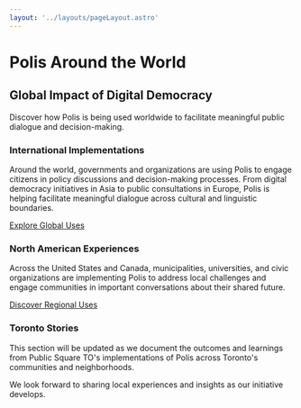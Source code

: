 ```yaml
---
layout: '../layouts/pageLayout.astro'
---
```

# Polis Around the World

## Global Impact of Digital Democracy

Discover how Polis is being used worldwide to facilitate meaningful public dialogue and decision-making.

### International Implementations

Around the world, governments and organizations are using Polis to engage citizens in policy discussions and decision-making processes. From digital democracy initiatives in Asia to public consultations in Europe, Polis is helping facilitate meaningful dialogue across cultural and linguistic boundaries.

[Explore Global Uses](https://publicsquareto.github.io/pages/international-polis.html)

### North American Experiences

Across the United States and Canada, municipalities, universities, and civic organizations are implementing Polis to address local challenges and engage communities in important conversations about their shared future.

[Discover Regional Uses](https://publicsquareto.github.io/pages/north-american-polis.html)

### Toronto Stories

This section will be updated as we document the outcomes and learnings from Public Square TO's implementations of Polis across Toronto's communities and neighborhoods.

We look forward to sharing local experiences and insights as our initiative develops.
